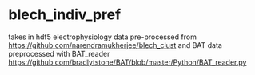 # blech_indiv_pref
takes in hdf5 electrophysiology data pre-processed from https://github.com/narendramukherjee/blech_clust and BAT data preprocessed with BAT_reader https://github.com/bradlytstone/BAT/blob/master/Python/BAT_reader.py
